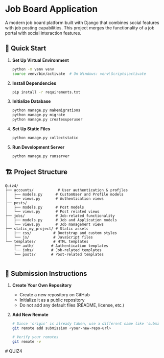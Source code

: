 # Job Board Application

A modern job board platform built with Django that combines social features with job posting capabilities. This project merges the functionality of a job portal with social interaction features.

## 🚀 Quick Start

1. **Set Up Virtual Environment**
   ```bash
   python -m venv venv
   source venv/bin/activate  # On Windows: venv\Scripts\activate
   ```

2. **Install Dependencies**
   ```bash
   pip install -r requirements.txt
   ```

3. **Initialize Database**
   ```bash
   python manage.py makemigrations
   python manage.py migrate
   python manage.py createsuperuser
   ```

4. **Set Up Static Files**
   ```bash
   python manage.py collectstatic
   ```

5. **Run Development Server**
   ```bash
   python manage.py runserver
   ```

## 🏗️ Project Structure

```
Quiz4/
├── accounts/           # User authentication & profiles
│   ├── models.py      # CustomUser and Profile models
│   └── views.py       # Authentication views
│── posts/
│   ├── models.py      # Post models
│   └── views.py       # Post related views
├── jobs/              # Job-related functionality
│   ├── models.py      # Job and Application models
│   └── views.py       # Job management views
├── static_my_project/ # Static assets
│   ├── css/          # Bootstrap and custom styles
│   └── js/           # JavaScript files
└── templates/        # HTML templates
    ├── auth/        # Authentication templates
    └── jobs/        # Job-related templates
    └── posts/       # Post-related templates
    
```

## 📝 Submission Instructions

1. **Create Your Own Repository**
   - Create a new repository on GitHub
   - Initialize it as a public repository
   - Do not add any default files (README, license, etc.)

2. **Add New Remote**
   ```bash
   # Since 'origin' is already taken, use a different name like 'submission'
   git remote add submission <your-new-repo-url>
   
   # Verify your remotes
   git remote -v
   ```

#   Q U I Z 4  
 